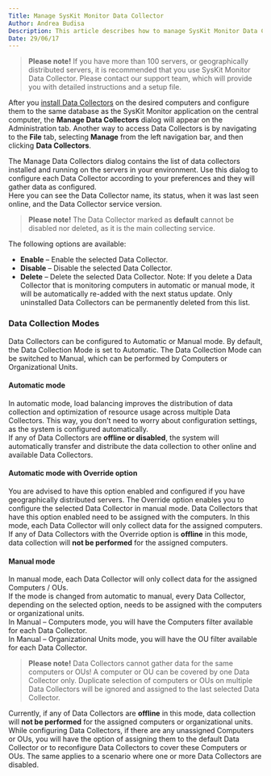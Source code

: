 ```yaml
---
Title: Manage SysKit Monitor Data Collector
Author: Andrea Budisa
Description: This article describes how to manage SysKit Monitor Data Collectors.
Date: 29/06/17
---
```

> __Please note!__ If you have more than 100 servers, or geographically distributed servers, it is recommended that you use SysKit Monitor Data Collector. Please contact our support team, which will provide you with detailed instructions and a setup file.
 
After you [install Data Collectors](#internal/how-to/manage-data-collector/install-syskit-data-collector) on the desired computers and configure them to the same database as the SysKit Monitor application on the central computer, the __Manage Data Collectors__ dialog will appear on the Administration tab. Another way to access Data Collectors is by navigating to the __File__ tab, selecting __Manage__ from the left navigation bar, and then clicking __Data Collectors__.

The Manage Data Collectors dialog contains the list of data collectors installed and running on the servers in your environment. Use this dialog to configure each Data Collector according to your preferences and they will gather data as configured.  
Here you can see the Data Collector name, its status, when it was last seen online, and the Data Collector service version.

> __Please note!__ The Data Collector marked as __default__ cannot be disabled nor deleted, as it is the main collecting service.

The following options are available:

* __Enable__ – Enable the selected Data Collector.
* __Disable__ – Disable the selected Data Collector.
* __Delete__ – Delete the selected Data Collector. Note: If you delete a Data Collector that is monitoring computers in automatic or manual mode, it will be automatically re-added with the next status update. Only uninstalled Data Collectors can be permanently deleted from this list.

### Data Collection Modes

Data Collectors can be configured to Automatic or Manual mode. By default, the Data Collection Mode is set to Automatic. The Data Collection Mode can be switched to Manual, which can be performed by Computers or Organizational Units.

#### Automatic mode

In automatic mode, load balancing improves the distribution of data collection and optimization of resource usage across multiple Data Collectors. This way, you don’t need to worry about configuration settings, as the system is configured automatically.  
If any of Data Collectors are __offline or disabled__, the system will automatically transfer and distribute the data collection to other online and available Data Collectors.

#### Automatic mode with Override option

You are advised to have this option enabled and configured if you have geographically distributed servers. The Override option enables you to configure the selected Data Collector in manual mode. Data Collectors that have this option enabled need to be assigned with the computers. In this mode, each Data Collector will only collect data for the assigned computers.  
If any of Data Collectors with the Override option is __offline__ in this mode, data collection will __not be performed__ for the assigned computers.

#### Manual mode

In manual mode, each Data Collector will only collect data for the assigned Computers / OUs.  
If the mode is changed from automatic to manual, every Data Collector, depending on the selected option, needs to be assigned with the computers or organizational units.  
In Manual – Computers mode, you will have the Computers filter available for each Data Collector.  
In Manual – Organizational Units mode, you will have the OU filter available for each Data Collector.

> __Please note!__ Data Collectors cannot gather data for the same computers or OUs! A computer or OU can be covered by one Data Collector only. Duplicate selection of computers or OUs on multiple Data Collectors will be ignored and assigned to the last selected Data Collector.

Currently, if any of Data Collectors are __offline__ in this mode, data collection will __not be performed__ for the assigned computers or organizational units.  
While configuring Data Collectors, if there are any unassigned Computers or OUs, you will have the option of assigning them to the default Data Collector or to reconfigure Data Collectors to cover these Computers or OUs. The same applies to a scenario where one or more Data Collectors are disabled.